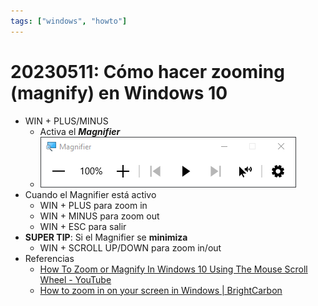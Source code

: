 ```yaml
---
tags: ["windows", "howto"]
---
```


# 20230511: Cómo hacer zooming (magnify) en Windows 10

- WIN + PLUS/MINUS
	- Activa el ***Magnifier***
	- ![](20230511-windows-zooming-magnify.png)
- Cuando el Magnifier está activo
	- WIN + PLUS para zoom in
	- WIN + MINUS para zoom out
	- WIN + ESC para salir
- **SUPER TIP**: Si el Magnifier se **minimiza**
	- WIN + SCROLL UP/DOWN para zoom in/out
- Referencias
	- [How To Zoom or Magnify In Windows 10 Using The Mouse Scroll Wheel - YouTube](https://www.youtube.com/watch?v=s2UVejK6umQ&ab_channel=JamieWagner)
	- [How to zoom in on your screen in Windows | BrightCarbon](https://www.brightcarbon.com/blog/zoom-in-on-your-screen-in-windows/)